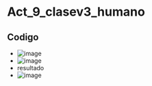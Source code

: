 # Act_9_clasev3_humano
## Codigo
- ![image](https://github.com/user-attachments/assets/55072698-32c3-4ab4-8e99-a9571b6eb02c)
- ![image](https://github.com/user-attachments/assets/1e32d204-9a4c-4194-a6df-8459c98cd262)
- resultado
- ![image](https://github.com/user-attachments/assets/a1d359a8-15ac-4163-b912-6790c737a2e0)

